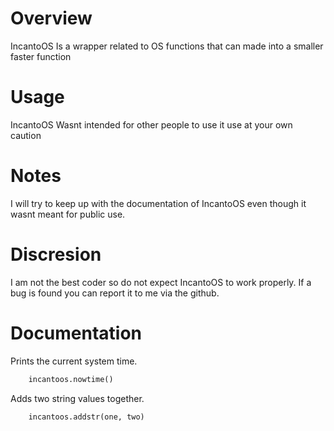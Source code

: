 # Overview
IncantoOS Is a wrapper related to OS functions that can made into a smaller faster function

# Usage
IncantoOS Wasnt intended for other people to use it use at your own caution

# Notes
I will try to keep up with the documentation of IncantoOS even though it wasnt meant for public use.

# Discresion
I am not the best coder so do not expect IncantoOS to work properly. If a bug is found you can report it to me via the github.

# Documentation

Prints the current system time.
```py
    incantoos.nowtime()
```

Adds two string values together.
```py
    incantoos.addstr(one, two)
```